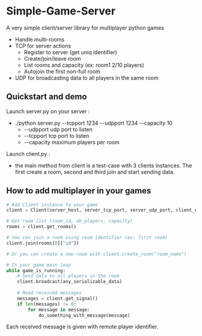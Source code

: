 Simple-Game-Server
==================
A very simple client/server library for multiplayer python games
 - Handle multi-rooms
 - TCP for server actions
   - Register to server (get uniq identifier)
   - Create/join/leave room
   - List rooms and capacity (ex: room1 2/10 players)
   - Autojoin the first non-full room
 - UDP for broadcasting data to all players in the same room

Quickstart and demo
-------------------
Launch server.py on your server :
 - ./python server.py --tcpport 1234 --udpport 1234 --capacity 10
   - --udpport udp port to listen
   - --tcpport tcp port to listen
   - --capacity maximum players per room

Launch client.py :
 - the main method from client is a test-case with 3 clients instances. The first create a room, second and third join and start sending data.

How to add multiplayer in your games
------------------------------------
```python
# Add Client instance to your game
client = Client(server_host, server_tcp_port, server_udp_port, client_udp_port)

# Get room list (room_id, nb_players, capacity)
rooms = client.get_rooms()

# You can join a room using room identifier (ex: first room)
client.join(rooms[0]["id"])

# Or you can create a new room with client.create_room("room_name")

# In your game main loop
while game_is_running:
    # Send data to all players in the room
    client.broadcast(any_serializable_data)
  
    # Read received messages
    messages = client.get_signal()
    if len(messages) != 0:
        for message in message:
            do_something_with_message(message)
```
Each received message is given with remote player identifier.
